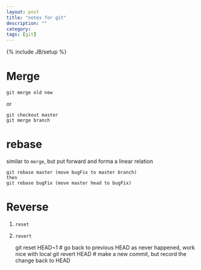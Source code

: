 ```yaml
---
layout: post
title: "notes for git"
description: ""
category: 
tags: [git]
---
```

{% include JB/setup %}

# Merge #

	git merge old new
	
or 

    git checkout master
	git merge branch
	
# rebase #

similar to `merge`, but put forward and forma a linear relation

	git rebase master (move bugFix to master branch)
	then 
	git rebase bugFix (move master head to bugFix)
	
# Reverse #

1. `reset`
2. `revert`

	git reset HEAD~1 # go back to previous HEAD as never happened, work nice with local
	git revert HEAD # make a new commit, but record the change back to HEAD
	
	
